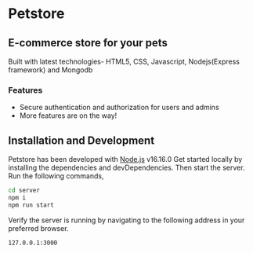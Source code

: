 # Petstore

## E-commerce store for your pets
Built with latest technologies- HTML5, CSS, Javascript, Nodejs(Express framework) and Mongodb

### Features
- Secure authentication and authorization for users and admins
- More features are on the way!

## Installation and Development
Petstore has been developed with [Node.js](https://nodejs.org/) v16.16.0
Get started locally by installing the dependencies and devDependencies. Then start the server. Run the following commands,
```bash
cd server
npm i
npm run start
```

Verify the server is running by navigating to the following address in your preferred browser.
```
127.0.0.1:3000
```
